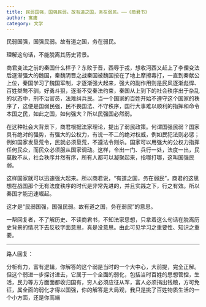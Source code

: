 ```yaml
---
title: 民弱国强，国强民弱。故有道之国，务在弱民。——《商君书》
author: 寓庸
category: 文学
---
```

民弱国强，国强民弱。故有道之国，务在弱民。

理解这句话，不能脱离其历史背景。  

商君变法之前的秦国什么样子？东败于晋，西辱于戎，想收河西又赶上了李俚变法后逐渐强大的魏国，秦魏阴晋之战秦国被魏国按在了地上摩擦毒打，一直到秦献公上位，秦国学习了魏国军制，才逐渐强大起来，强大的副作用则是民风逐渐彪悍、百姓桀骜不驯，好勇斗狠，逐渐不受秦法约束，秦国从上到下的社会秩序出于杂乱的状态中，刑不治官员，法难纠兵民。当一个国家的百姓开始不遵守这个国家的秩序了，这便是国弱民强，民不畏国法、不守秩序，国行大事难以顺利的指挥和命令本国之民，如此之国，如何强大？所以民强国必然弱。  

在这种社会大背景下，商君根据法家理论，提出了弱民政策。何谓国强民弱？国家具有绝对的强势，有强大的公权力，有说一不二的绝对权威，例如民犯法则必惩；例如国家发垦荒令，民就必须垦荒，不遵法令则杀。国家可以用强大的公权力指挥任何民众，而民众必须服从国家调动。这样，令出一门、兵行一处，法度一出，民莫敢不从，社会秩序井然有序，所有人都可以凝聚起来，指哪打哪，这叫国强民弱。  

这样国家就可以迅速强大起来。所以商君说，“有道之国，务在弱民”，商君的这思想在战国那个无有法度秩序的时代是非常先进的，并且实践之下，行之有效。所以秦国才能迅速崛起。  

这才是“民弱国强，国强民弱。故有道之国，务在弱民”的意思。 

一帮回复者，不了解历史、不读商君书，不知法家思想，只拿着这么句话在脱离历史背景的情况下去反驳字面意思，真是没意思。由此可见学习之重要性、知识之重要。

---
路人回复：

分析有力，富有逻辑，你解答的这个弱是当时的一个大中心，大前提，完全正解。但这个弱进一步探讨进去，它属于一个全面的弱化，包括当时百姓的思想管控，生活，民力等方方面面都收归国有，穷人必须应征从军，富人必须捐出钱粮，方可免征，属全面的弱化才得以国强，你的解答是大局观，我只是挑了百姓物质生活的一个小方面，还是你高端
